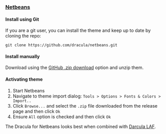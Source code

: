 ### [Netbeans](https://netbeans.org)

#### Install using Git

If you are a git user, you can install the theme and keep up to date by cloning the repo:

    git clone https://github.com/dracula/netbeans.git

#### Install manually

Download using the [GitHub .zip download](https://github.com/dracula/netbeans/archive/master.zip) option and unzip them.

#### Activating theme

1. Start Netbeans
2. Navigate to theme import dialog: `Tools > Options > Fonts & Colors > Import..`
3. Click `Browse...` and select the `.zip` file downloaded from the release page and then click `Ok`
4. Ensure `All` option is checked and then click `Ok`

The Dracula for Netbeans looks best when combined with [Darcula LAF](http://plugins.netbeans.org/plugin/62424/darcula-laf-for-netbeans).